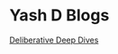 # Yash D Blogs

[Deliberative Deep Dives](Yash%20D%20Blogs%20171def250c3449b381ca1907a8daee1f/Deliberative%20Deep%20Dives%206461acfbde6e45f48870709bdb6dc879.csv)